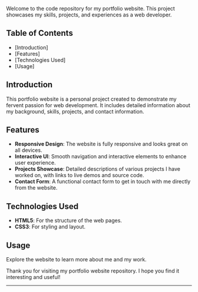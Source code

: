Welcome to the code repository for my portfolio website. This project showcases my skills, projects, and experiences as a web developer.

## Table of Contents

- [Introduction]
- [Features]
- [Technologies Used]
- [Usage]

## Introduction

This portfolio website is a personal project created to demonstrate my fervent passion for web development. It includes detailed information about my background, skills, projects, and contact information.

## Features

- **Responsive Design**: The website is fully responsive and looks great on all devices.
- **Interactive UI**: Smooth navigation and interactive elements to enhance user experience.
- **Projects Showcase**: Detailed descriptions of various projects I have worked on, with links to live demos and source code.
- **Contact Form**: A functional contact form to get in touch with me directly from the website.

## Technologies Used

- **HTML5**: For the structure of the web pages.
- **CSS3**: For styling and layout.

## Usage

Explore the website to learn more about me and my work. 


Thank you for visiting my portfolio website repository. I hope you find it interesting and useful!

---
